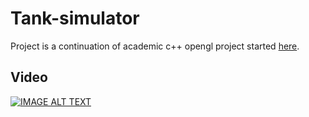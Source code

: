 # Tank-simulator

Project is a continuation of academic c++ opengl project started [here](https://github.com/piter104/Tank-game).

## Video
[![IMAGE ALT TEXT](http://img.youtube.com/vi/TAyhBD5e2ok/0.jpg)](http://www.youtube.com/watch?v=TAyhBD5e2ok "Video Title")

